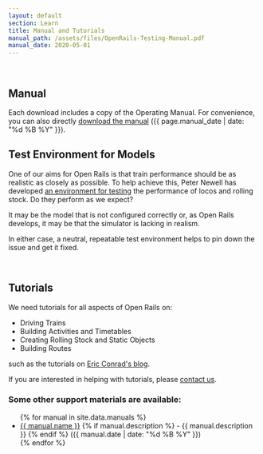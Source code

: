 ```yaml
---
layout: default
section: Learn
title: Manual and Tutorials
manual_path: /assets/files/OpenRails-Testing-Manual.pdf
manual_date: 2020-05-01
---
```


<div class="row">
    <div class="col-md-1">&nbsp;</div>
    <div class="col-md-4">
        <h2>Manual</h2>
        <p>
            Each download includes a copy of the Operating Manual. For convenience, you can also directly <a href='{{ page.manual_path }}'>download the manual</a> ({{ page.manual_date | date: "%d %B %Y" }}).
        </p>
        <h2>Test Environment for Models</h2>
        <p>
One of our aims for Open Rails is that train performance should be as realistic as closely as possible. To help achieve this,
Peter Newell has developed <a href="http://www.coalstonewcastle.com.au/physics/">an environment for testing</a> the performance of locos and rolling stock. Do they perform as we expect?
</p><p>
It may be the model that is not configured correctly or, as Open Rails develops, it may be that the simulator is lacking in realism.
</p><p>
In either case, a neutral, repeatable test environment helps to pin down the issue and get it fixed. 
</p>
    </div>
    <div class="col-md-2">&nbsp;</div>
    <div class="col-md-4">
        <h2>Tutorials</h2>
        <p>
            We need tutorials for all aspects of Open Rails on:
</p>
<ul>
    <li>Driving Trains</li>
    <li>Building Activities and Timetables</li>
    <li>Creating Rolling Stock and Static Objects</li>
    <li>Building Routes</li>
</ul>
<p>
    such as the tutorials on <a href="http://msts-roundhouse.vnxglobal.com/" target="_blank">Eric Conrad's blog</a>.
</p><p>
    If you are interested in helping with tutorials, please <a href='../../contact/'>contact us</a>.
</p>
<h3>Some other support materials are available:</h3>
<ul>
    {% for manual in site.data.manuals %}
    <li>
        <a href="{{ manual.path }}">{{ manual.name }}</a>
        {% if manual.description %}
        -
        {{ manual.description }}
        {% endif %}
        ({{ manual.date | date: "%d %B %Y" }})
    </li>
    {% endfor %}
</ul>
    </div>
</div>
